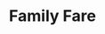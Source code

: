 ---
title: "Family Fare"
url: /grand-rapids/family-fare-northland-drive-northeast/
shop: supermarket
---